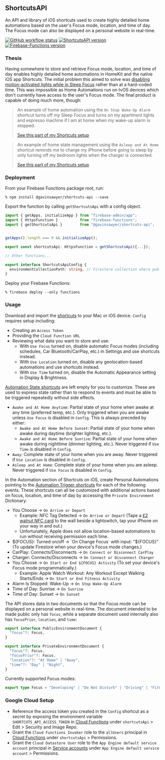 ## ShortcutsAPI
An API and library of iOS shortcuts used to create highly detailed home automations based on the user's Focus mode, location, and time of day. The Focus mode can also be displayed on a personal website in real-time.

[![GitHub workflow status](https://img.shields.io/github/actions/workflow/status/gavinsawyer/shortcuts-api/ci.yml)](https://github.com/gavinsawyer/shortcuts-api/actions/workflows/ci.yml)
[![ShortcutsAPI version](https://img.shields.io/npm/v/@gavinsawyer/shortcuts-api?logo=npm)](https://www.npmjs.com/package/@gavinsawyer/shortcuts-api)
[![Firebase-Functions version](https://img.shields.io/npm/dependency-version/@gavinsawyer/shortcuts-api/firebase-functions?logo=firebase)](https://www.npmjs.com/package/firebase-functions)
### Thesis
Having somewhere to store and retrieve Focus mode, location, and time of day enables highly detailed home automations in HomeKit and the native iOS app Shortcuts. The initial problem this aimed to solve was [disabling motion-activated lights while in Sleep Focus](https://imgur.com/a/BVXWg3b) rather than at a hard-coded time. This was impossible as Home Automations run on tvOS devices which don't currently have access to the user's Focus mode. The final product is capable of doing much more, though:
> An example of home automation using the `On Stop Wake-Up Alarm` shortcut turns off my Sleep Focus and turns on my apartment lights and espresso machine if I am at home when my wake-up alarm is stopped.
>
> [See this part of my Shortcuts setup](https://imgur.com/a/Wenixz1)

> An example of home state management using the `Asleep and At Home` shortcut reminds me to charge my iPhone before going to sleep by only turning off my bedroom lights when the charger is connected.
>
> [See this part of my Shortcuts setup](https://imgur.com/a/eITKS09)
### Deployment
From your Firebase Functions package root, run:

`% npm install @gavinsawyer/shortcuts-api --save`

Export the function by calling `getShortcutsApi` with a config object.
```ts
import { getApps, initializeApp } from "firebase-admin/app";
import { HttpsFunction }          from "firebase-functions";
import { getShortcutsApi }        from "@gavinsawyer/shortcuts-api";


getApps().length === 0 && initializeApp();

export const shortcutsApi: HttpsFunction = getShortcutsApi({...});

// Other functions...
```
```ts
export interface ShortcutsApiConfig {
  environmentCollectionPath: string, // Firestore collection where public and private documents are saved.
}
```
Deploy your Firebase Functions:

`% firebase deploy --only functions`
### Usage
Download and import the [shortcuts](shortcuts) to your Mac or iOS device. `Config` requires setup including:
- Creating an `Access Token`
- Providing the `Cloud Function URL`
- Reviewing what data you want to store and use:
  - With `Use Focus` turned on, disable automatic Focus modes (including schedules, Car Bluetooth/CarPlay, etc.) in Settings and use shortcuts instead. 
  - With `Use Location` turned on, disable any geolocation-based automations and use shortcuts instead.
  - With `Use Time` turned on, disable the Automatic Appearance setting in Display & Brightness.

[Automation State shortcuts](shortcuts/automation-state) are left empty for you to customize. These are used to express state rather than to respond to events and must be able to be triggered repeatedly without side effects.
- `Awake and At Home Anytime`: Partial state of your home when awake at any time (preferred temp, etc.). Only triggered when you are awake unless `Use Focus` is disabled in `Config`. This is always preceded by either:
  - `Awake and At Home Before Sunset`: Partial state of your home when awake during daytime (brighter lighting, etc.).
  - `Awake and At Home Before Sunrise`: Partial state of your home when awake during nighttime (dimmer lighting, etc.). Never triggered if `Use Time` is disabled in `Config`.
- `Away`: Complete state of your home when you are away. Never triggered if `Use Location` is disabled in `Config`.
- `Asleep and At Home`: Complete state of your home when you are asleep. Never triggered if `Use Focus` is disabled in `Config`.

In the Automation section of Shortcuts on iOS, create Personal Automations pointing to the [Automation Trigger shortcuts](shortcuts/automation-trigger) for each of the following events. These shortcuts can all be customized with additional actions based on focus, location, and time of day by accessing the `Private Environment` Dictionary. 
- You Choose -> `On Arrive or Depart`
  - Example: NFC Tag Detected -> `On Arrive or Depart` (Tape a [£2 walnut NFC card](https://nfctagify.com/product/nfc-walnut-business-card-ntag213/) to the wall beside a lightswitch, tap your iPhone on your way in and out.)
  - Unfortunately, Apple does not allow location-based automations to run without receiving permission each time.
- ${FOCUS}: Turned on/off -> `On Change Focus` with input: "${FOCUS}" (To update Firestore when your device's Focus mode changes.)
- CarPlay: Connects/Disconnects -> `On Connect or Disconnect CarPlay`
- Charger: Connects/Disconnects -> `On Connect or Disconnect Charger`
- You Choose -> `On Start or End ${FOCUS} Activity` (To set your device's Focus mode programmatically.)
  - Example: Apple Watch Workout: Any Workout Except Walking Starts/Ends -> `On Start or End Fitness Activity`
- Alarm Is Stopped: Wake-Up -> `On Stop Wake-Up Alarm`
- Time of Day: Sunrise -> `On Sunrise`
- Time of Day: Sunset -> `On Sunset`

The API stores data in two documents so that the Focus mode can be displayed on a personal website in real-time. The document intended to be made public only has `focus`, while a separate document used internally also has `focusPrior`, `location`, and `time`:
```ts
export interface PublicEnvironmentDocument {
  "focus"?: Focus,
}
```
```ts
export interface PrivateEnvironmentDocument {
  "focus"?: Focus,
  "focusPrior"?: Focus,
  "location"?: "At Home" | "Away",
  "time"?: "Day" | "Night",
}
```
Currently supported Focus modes:
```ts
export type Focus = "Developing" | "Do Not Disturb" | "Driving" | "Fitness" | "Personal" | "Sleep" | "Studying" | "Work";
```
### Google Cloud Setup
- Reference the access token you created in the `Config` shortcut as a secret by exposing the environment variable `SHORTCUTS_API_ACCESS_TOKEN` in [Cloud Functions](https://console.cloud.google.com/functions/list) under `shortcutsApi` > Edit > Security and Image Repo.
- Grant the `Cloud Functions Invoker` role to the `allUsers` principal in [Cloud Functions](https://console.cloud.google.com/functions/list) under `shortcutsApi` > Permissions.
- Grant the `Cloud Datastore User` role to the `App Engine default service account` principal in [Service accounts](https://console.cloud.google.com/iam-admin/serviceaccounts) under `App Engine default service account` > Permissions.
